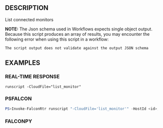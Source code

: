 ## DESCRIPTION
List connected monitors

**NOTE:** The Json schema used in Workflows expects single object output. Because this script produces an array of
results, you may encounter the following error when using this script in a workflow:

```The script output does not validate against the output JSON schema```

## EXAMPLES

### REAL-TIME RESPONSE
```
runscript -CloudFile="list_monitor"
```
### PSFALCON
```powershell
PS>Invoke-FalconRtr runscript "-CloudFile='list_monitor'" -HostId <id>, <id>
```
### FALCONPY